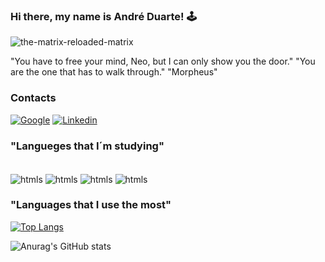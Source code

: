 
### Hi there, my name is André Duarte! 🕹️


![the-matrix-reloaded-matrix](https://github.com/CODDuarte/CODDuarte/assets/162828482/a6862539-f92f-4055-928c-e20a89baa30b)


"You have to free your mind, Neo, but I can only show you the door."
"You are the one that has to walk through."
"Morpheus"




### Contacts
[![Google](	https://img.shields.io/badge/Gmail-D14836?style=for-the-badge&logo=gmail&logoColor=white/)](andreduarte98@gmail.com)
[![Linkedin](	https://img.shields.io/badge/LinkedIn-0077B5?style=for-the-badge&logo=linkedin&logoColor=white/)](https://www.linkedin.com/in/andr%C3%A9-alves-duarte-2707383b/)

### "Langueges that I´m studying"
<div stle="dsplay: inline_block"><br/>
  <img align= "center" alt="htmls" src="https://img.shields.io/badge/JavaScript-F7DF1E?style=for-the-badge&logo=javascript&logoColor=black" />
  <img align= "center" alt="htmls" src="https://img.shields.io/badge/Java-ED8B00?style=for-the-badge&logo=openjdk&logoColor=white" />
  <img align= "center" alt="htmls" src="https://img.shields.io/badge/Python-14354C?style=for-the-badge&logo=python&logoColor=white" />
  <img align= "center" alt="htmls" src="https://img.shields.io/badge/Amazon_AWS-FF9900?style=for-the-badge&logo=amazonaws&logoColor=white" />

  </div>
 

### "Languages that I use the most"

[![Top Langs](https://github-readme-stats.vercel.app/api/top-langs/?username=CODDuarte)](https://github.com/CODDuarte/github-readme-stats)


![Anurag's GitHub stats](https://github-readme-stats.vercel.app/api?username=CODDuarte&show_icons=true&theme=radical)





